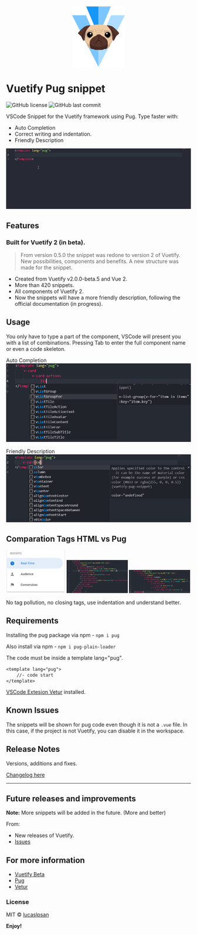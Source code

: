 <p align="center">
<img src="https://raw.githubusercontent.com/lucaslpsan/vuetify-pug-snippet/master/icon.png" height="165" alt="Icon">
</p>

# Vuetify Pug snippet
![GitHub license](https://img.shields.io/github/license/lucaslpsan/vuetify-pug-snippet.svg)
![GitHub last commit](https://img.shields.io/github/last-commit/lucaslpsan/vuetify-pug-snippet.svg)

VSCode Snippet for the Vuetify framework using Pug. Type faster with:
* Auto Completion
* Correct writing and indentation.
* Friendly Description

![Gif](https://raw.githubusercontent.com/lucaslpsan/vuetify-pug-snippet/master/assets/vuetify-pug-snippet.gif)

## Features
### Built for Vuetify 2 (in beta).
> From version 0.5.0 the snippet was redone to version 2 of Vuetify. New possibilities, components and benefits. A new structure was made for the snippet.

- Created from Vuetify v2.0.0-beta.5 and Vue 2.
- More than 420 snippets.
- All components of Vuetify 2.
- Now the snippets will have a more friendly description, following the official documentation (in progress).

## Usage
You only have to type a part of the component, VSCode will present you with a list of combinations. Pressing Tab to enter the full component name or even a code skeleton.

Auto Completion
![example](https://raw.githubusercontent.com/lucaslpsan/vuetify-pug-snippet/master/assets/example.png)

Friendly Description
![example](https://raw.githubusercontent.com/lucaslpsan/vuetify-pug-snippet/master/assets/example-description.png)

## Comparation Tags HTML vs Pug
<p>
    <img width=32% src="https://raw.githubusercontent.com/lucaslpsan/vuetify-pug-snippet/master/assets/code-result.png" >
    <img width=33% src="https://raw.githubusercontent.com/lucaslpsan/vuetify-pug-snippet/master/assets/code-html.png">
    <img width=33% src="https://raw.githubusercontent.com/lucaslpsan/vuetify-pug-snippet/master/assets/code-pug.png">
</p>

No tag pollution, no closing tags, use indentation and understand better.

## Requirements

Installing the pug package via npm - `npm i pug`

Also install via npm - `npm i pug-plain-loader`

The code must be inside a template lang="pug".
```
<template lang="pug">
    //- code start
</template>
```
[VSCode Extesion Vetur](https://marketplace.visualstudio.com/items?itemName=octref.vetur) installed.

## Known Issues
The snippets will be shown for pug code even though it is not a `.vue` file. In this case, if the project is not Vuetify, you can disable it in the workspace.

## Release Notes

Versions, additions and fixes.

[Changelog here](CHANGELOG.md)

-----------------------------------------------------------------------------------------------------------

## Future releases and improvements

**Note:** More snippets will be added in the future. (More and better)

From:

* New releases of Vuetify.
* [Issues](https://github.com/lucaslpsan/vuetify-pug-snippet/issues)

## For more information

* [Vuetify Beta](https://next.vuetifyjs.com/)
* [Pug](https://pugjs.org/)
* [Vetur](https://vuejs.github.io/vetur)

### License
MIT © [lucaslpsan](https://lucaslpsan.github.io/en/)

**Enjoy!**
